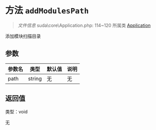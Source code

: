 # 方法 `addModulesPath`

> *文件信息* suda\core\Application.php: 114~120
> 所属类 [Application](../Application.md)


添加模块扫描目录


## 参数


| 参数名 | 类型 | 默认值 | 说明 |
|--------|-----|-------|-------|
| path |  string | 无 | 无 |



## 返回值

类型：void

无

